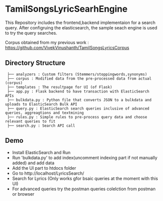 # TamilSongsLyricSearhEngine

This Repository includes the frontend,backend implementaion for a search query.
After configruing the elasticsearch, the sample seach engine is used to try the query searches.

Corpus obtained from my previous work :  https://github.com/VivekVinushanth/TamilSongsLyricsCorpus


Directory Structure
---
```
 ├── analyzers : Custom filters (Stemmers/stoppingwords,synonyms)
 ├── corpus : Modified data from the pre-processed data from actual (corpus) 
 ├── templates : The resultpage for UI (of Flask)
 ├── app.py : Flask backend to have transaction with ElasticSearch APIs
 ├── bulkdata.py : Python file that converts JSON to a bulkdata and uploads to ElasticSearch Bulk API
 ├── query.py : ElasticSearch search queries inclusive of advanced queries, aggreagtions and textmining
 ├── rules.py : Simple rules to pre-process query data and choose relevant queries to fit
 ├── search.py : Search API call
```

Demo
---
* Install ElasticSearch and Run
* Run 'bulkdata.py' to add index(uncomment indexing part if not manually added) and add data
* Add the UI part to htdocs folder
* Go to http://localhost/LyricsSearch/
* Search for Lyrics (Only works gfor bsaic queries at the moment with this UI)
* For advanced queries try the postman queries colelction from postman or browser



